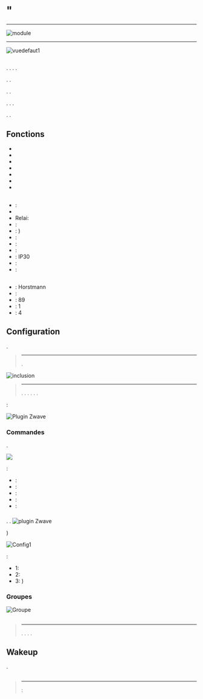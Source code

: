 # "

****

![module](images/secure.srt323/module.jpg)

****

![vuedefaut1](images/secure.srt323/vuedefaut1.jpg)

## 

. . . .

. .

. .

. . .

. .

## Fonctions

-   
-   
-   
-   
-   
-   
-   

## 

-    : 
-   
-   Relai: 
-   : 
-    : )
-    : 
-    : 
-    : 
-    : IP30
-    : 
-    : 

## 

-    : Horstmann
-    : 
-    : 89
-    : 1
-    : 4

## Configuration

 [](https://doc.jeedom.com/en_US/plugins/automation%20protocol/openzwave/).

> ****
>
> .

![inclusion](images/secure.srt323/inclusion.jpg)

> ****
>
> . . . . . .

 :

![Plugin Zwave](images/secure.srt323/information.jpg)

### Commandes

.

![](images/secure.srt323/commandes.jpg)

 :

-    : 
-    : 
-    : 
-    : 
-    : 

### 

. .
![ plugin Zwave](images/plugin/bouton_configuration.jpg)

)

![Config1](images/secure.srt323/config1.jpg)

 :

-   1: 
-   2: 
-   3: )

### Groupes


![Groupe](images/secure.srt323/groupe.jpg)

## 

### 

> ****
>
> . . . . 

## Wakeup


.

## 

> ****
>
>  : 
